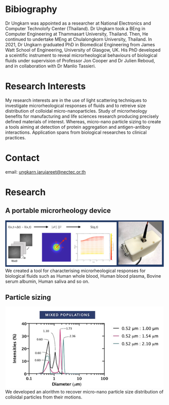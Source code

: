 # Bibiography

Dr Ungkarn was appointed as a researcher at National Electronics and Computer Technolofy Center (Thailand). Dr Ungkarn took a BEng in Computer Engineering at Thammasart University, Thailand. Then, He continued to undertake MEng at Chulalongkorn University, Thailand. In 2021, Dr Ungkarn graduated PhD in Biomedical Engineering from James Watt School of Engineering, University of Glasgow, UK. His PhD developed a sceintific instrument to reveal microrheological behaviours of biological fluids under supervision of Professor Jon Cooper and Dr Julien Reboud, and in collaboration with Dr Manlio Tassieri.


# Research Interests
My research interests are in the use of light scattering techniques to investigate microrheological responses of fluids and to retreive size distribution of colloidal micro-nanoparticles. Study of microrheology benefits for manufacturing and life sciences research producing precisely defined materials of interest. Whereas, micro-nano particle sizing to create a tools aiming at detection of protein aggregation and antigen-antiboy interactions. Application spans from biological researches to clinical practices.

# Contact
email: ungkarn.jarujareet@nectec.or.th

# Research
## A portable microrheology device
![Image](img/device1.jpg)
We created a tool for characterising microrheological responses for biological fluids such as Human whole blood, Human blood plasma, Bovine serum albumin, Human saliva and so on.


## Particle sizing
![Image](img/particle_sizing.jpg)
We developed an alorithm to recover micro-nano particle size distribution of colloidal particles from their motions.











